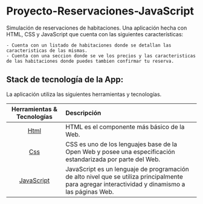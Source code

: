 # Proyecto-Reservaciones-JavaScript
Simulación de reservaciones de habitaciones.
Una aplicación hecha con HTML, CSS y JavaScript que cuenta con las siguientes características:

    - Cuenta con un listado de habitaciones donde se detallan las caracteristicas de las mismas.
    - Cuenta con una seccion donde se ve los precios y las caracteristicas de las habitaciones donde puedes tambien confirmar tu reserva.
    

## Stack de tecnología de la App:

La aplicación utiliza las siguientes herramientas y tecnologías.

| Herramientas & Tecnologías      | Descripción  |
| :-------------: |:-------------|
| [Html](https://developer.mozilla.org/es/docs/Web/HTML) | HTML es el componente más básico de la Web. |
| [Css](https://developer.mozilla.org/es/docs/Web/CSS) | CSS es uno de los lenguajes base de la Open Web y posee una especificación estandarizada por parte del Web. |
| [JavaScript](https://developer.mozilla.org/es/docs/Web/JavaScript) | JavaScript es un lenguaje de programación de alto nivel que se utiliza principalmente para agregar interactividad y dinamismo a las páginas Web. |